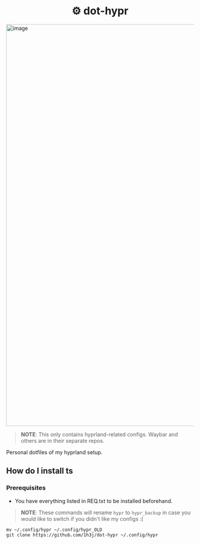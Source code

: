 <h1 align="center">⚙️ dot-hypr</h1>

<img width="1920" height="1080" alt="image" src="https://github.com/user-attachments/assets/0f79dd83-b09c-40ae-a399-e4474b13b8b6" />

> **NOTE**: This only contains hyprland-related configs. Waybar and others are in their separate repos.

Personal dotfiles of my hyprland setup.

## How do I install ts
### Prerequisites
 - You have everything listed in REQ.txt to be installed beforehand.

> **NOTE**: These commands will rename `hypr` to `hypr_backup` in case you would like to switch if you didn't like my configs :(
```
mv ~/.config/hypr ~/.config/hypr_OLD
git clone https://github.com/1h3j/dot-hypr ~/.config/hypr
```
